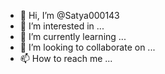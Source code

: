 - 👋 Hi, I’m @Satya000143
- 👀 I’m interested in ...
- 🌱 I’m currently learning ...
- 💞️ I’m looking to collaborate on ...
- 📫 How to reach me ...

<!---
Satya000143/Satya000143 is a ✨ special ✨ repository because its `README.md` (this file) appears on your GitHub profile.
You can click the Preview link to take a look at your changes
